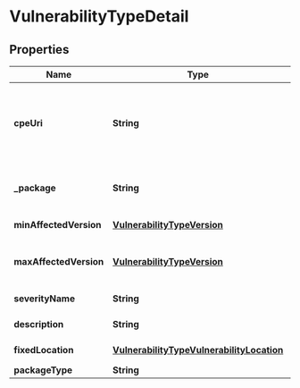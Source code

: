 
# VulnerabilityTypeDetail

## Properties
Name | Type | Description | Notes
------------ | ------------- | ------------- | -------------
**cpeUri** | **String** | The cpe_uri in [cpe format] (https://cpe.mitre.org/specification/) in which the vulnerability manifests.  Examples include distro or storage location for vulnerable jar. This field can be used as a filter in list requests. |  [optional]
**_package** | **String** | The name of the package where the vulnerability was found. This field can be used as a filter in list requests. |  [optional]
**minAffectedVersion** | [**VulnerabilityTypeVersion**](VulnerabilityTypeVersion.md) | The min version of the package in which the vulnerability exists. |  [optional]
**maxAffectedVersion** | [**VulnerabilityTypeVersion**](VulnerabilityTypeVersion.md) | The max version of the package in which the vulnerability exists. This field can be used as a filter in list requests. |  [optional]
**severityName** | **String** | The severity (eg: distro assigned severity) for this vulnerability. |  [optional]
**description** | **String** | A vendor-specific description of this note. |  [optional]
**fixedLocation** | [**VulnerabilityTypeVulnerabilityLocation**](VulnerabilityTypeVulnerabilityLocation.md) | The fix for this specific package version. |  [optional]
**packageType** | **String** |  |  [optional]



